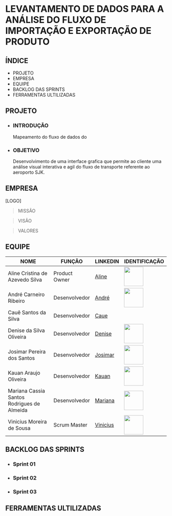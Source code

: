 <p align = "center">
 
# LEVANTAMENTO DE DADOS PARA A ANÁLISE DO FLUXO DE IMPORTAÇÃO E EXPORTAÇÃO DE PRODUTO

## ÍNDICE

 + PROJETO 
 + EMPRESA
 + EQUIPE
 + BACKLOG DAS SPRINTS
 + FERRAMENTAS ULTILIZADAS
   

</p>

## PROJETO

- ### INTRODUÇÃO
   Mapeamento do fluxo de dados do
  
- ### OBJETIVO
   Desenvolvimento de uma interface grafica que permite ao cliente uma análise visual interativa e agil do fluxo de transporte referente ao aeroporto SJK.

## EMPRESA

[LOGO]
 
 > MISSÃO

 > VISÃO

 > VALORES

## EQUIPE

|NOME | FUNÇÃO | LINKEDIN | IDENTIFICAÇÃO |
|-----|--------|----------|---------------|
| Aline Cristina de Azevedo Silva | Product Owner | [Aline](https://www.linkedin.com/in/aline-cristina-azevedo-silva-870b22161) |<img src= "" width="60px"> |
| André Carneiro Ribeiro | Desenvolvedor | [André](https://www.linkedin.com/in/andr%C3%A9-carneiro-ribeiro-073b73259) |<img src= "" width="60px"> |
| Cauê Santos da Silva | Desenvolvedor | [Caue](https://br.linkedin.com/in/caue-santos-a01228288)| |<img src= "" width="60px"> |
| Denise da Silva Oliveira | Desenvolvedor | [Denise](https://www.linkedin.com/in/denise-oliveira-32099a287) |<img src= "" width="60px"> |
| Josimar Pereira dos Santos | Desenvolvedor | [Josimar](https://www.linkedin.com/mwlite/profile/me?trk=p_mwlite_feed_updates-secondary_nav) |<img src= "" width="60px"> |
| Kauan Araujo Oliveira | Desenvolvedor | [Kauan]() | <img src= "" width="60px"> | 
| Mariana Cassia Santos Rodrigues de Almeida | Desenvolvedor | [Mariana](https://www.linkedin.com/in/marianac%C3%A1ssia/) |<img src= "" width="60px"> |
| Vinicius Moreira de Sousa | Scrum Master | [Vinicius](https://www.linkedin.com/in/vinicius-moreira-de-sousa-146359287) |<img src= "" width="60px"> |

## BACKLOG DAS SPRINTS

- ### Sprint 01

  
- ### Sprint 02


- ### Sprint 03



## FERRAMENTAS ULTILIZADAS 
